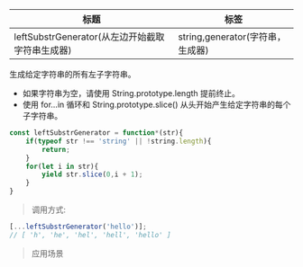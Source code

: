 |  标题   | 标签  |
|  ----  | ----  |
| leftSubstrGenerator(从左边开始截取字符串生成器) | string,generator(字符串，生成器) |

生成给定字符串的所有左子字符串。

* 如果字符串为空，请使用 String.prototype.length 提前终止。
* 使用 for...in 循环和 String.prototype.slice() 从头开始产生给定字符串的每个子字符串。

```js
const leftSubstrGenerator = function*(str){
    if(typeof str !== 'string' || !string.length){
        return;
    }
    for(let i in str){
        yield str.slice(0,i + 1);
    }
}
```

> 调用方式:

```js
[...leftSubstrGenerator('hello')];
// [ 'h', 'he', 'hel', 'hell', 'hello' ]
```

> 应用场景

